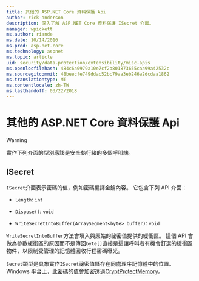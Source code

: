 ```yaml
---
title: 其他的 ASP.NET Core 資料保護 Api
author: rick-anderson
description: 深入了解 ASP.NET Core 資料保護 ISecret 介面。
manager: wpickett
ms.author: riande
ms.date: 10/14/2016
ms.prod: asp.net-core
ms.technology: aspnet
ms.topic: article
uid: security/data-protection/extensibility/misc-apis
ms.openlocfilehash: 484c6a0979a10e7cf2b801873655caa99a42532c
ms.sourcegitcommit: 48beecfe749ddac52bc79aa3eb246a2dcdaa1862
ms.translationtype: MT
ms.contentlocale: zh-TW
ms.lasthandoff: 03/22/2018
---
```

# <a name="miscellaneous-aspnet-core-data-protection-apis"></a>其他的 ASP.NET Core 資料保護 Api

<a name="data-protection-extensibility-mics-apis"></a>

>[!WARNING]
> 實作下列介面的型別應該是安全執行緒的多個呼叫端。

## <a name="isecret"></a>ISecret

`ISecret`介面表示密碼的值，例如密碼編譯金鑰內容。 它包含下列 API 介面：

* `Length`: `int`

* `Dispose()`: `void`

* `WriteSecretIntoBuffer(ArraySegment<byte> buffer)`: `void`

`WriteSecretIntoBuffer`方法會填入與原始的祕密值提供的緩衝區。 這個 API 會做為參數緩衝區的原因而不是傳回`byte[]`直接是這讓呼叫者有機會釘選的緩衝區物件，以限制受管理的記憶體回收行程密碼曝光。

`Secret`類型是具象實作`ISecret`祕密值儲存在同處理序記憶體中的位置。 Windows 平台上，此密碼的值會加密透過[CryptProtectMemory](https://msdn.microsoft.com/library/windows/desktop/aa380262(v=vs.85).aspx)。
